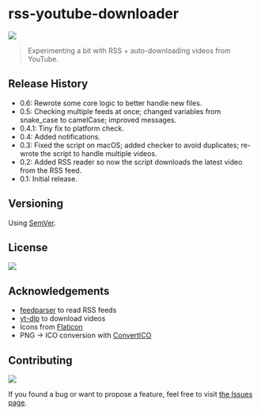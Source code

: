 # rss-youtube-downloader

![](https://img.shields.io/badge/platform-Windows%20%7C%20macOS-blue)

>Experimenting a bit with RSS + auto-downloading videos from YouTube.

<!-- ## Screenshots -->

<!-- ### Windows -->

<!-- ![1]() -->

<!-- ### macOS -->
<!-- ![1]() -->
<!-- ![2]() -->

<!-- ## How to use -->

## Release History

- 0.6: Rewrote some core logic to better handle new files.
- 0.5: Checking multiple feeds at once; changed variables from snake_case to camelCase; improved messages.
- 0.4.1: Tiny fix to platform check.
- 0.4: Added notifications.
- 0.3: Fixed the script on macOS; added checker to avoid duplicates; re-wrote the script to handle multiple videos.
- 0.2: Added RSS reader so now the script downloads the latest video from the RSS feed.
- 0.1: Initial release.

<!-- <details> -->

<!-- <summary>
Click to see all updates < 1.0.0
</summary> -->

<!-- - 0.2: 
- 0.1: Initial release.
</details> -->

<!-- <br> -->

## Versioning

Using [SemVer](http://semver.org/).

## License

![](https://img.shields.io/github/license/vardecab/youtube-downloader)

## Acknowledgements

- [feedparser](https://pypi.org/project/feedparser/) to read RSS feeds
- [yt-dlp](https://pypi.org/project/yt-dlp/) to download videos
- Icons from [Flaticon](https://www.flaticon.com)
- PNG → ICO conversion with [ConvertICO](https://convertico.com)

## Contributing

![](https://img.shields.io/github/issues/vardecab/youtube-downloader)

If you found a bug or want to propose a feature, feel free to visit [the Issues page](https://github.com/vardecab/youtube-downloader/issues).